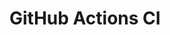 # GitHub Actions CI
















































































































































































































































































































































































































































































































































































































































































































































































































































































































































































































































































































































































































































































































































































































































































































































































































































































































































































































































































































































































































































































































































































































































































































































































































































































































































































































































































































































































































































































































































































































































































































































































































































































































































































































































































































































































